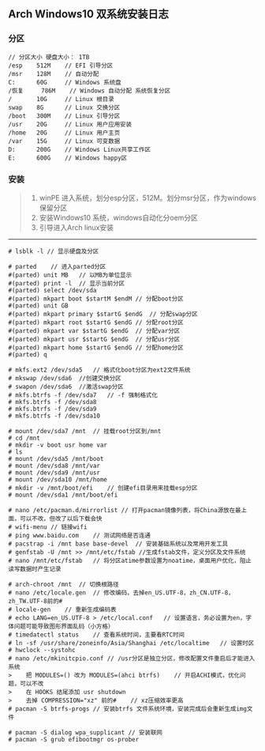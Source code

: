 Arch Windows10 双系统安装日志
---

### 分区
	// 分区大小	硬盘大小： 1TB
	/esp 	512M	// EFI 引导分区
	/msr 	128M	// 自动分配
	C:	 	60G		// Windows 系统盘
	/恢复 	786M	// Windows 自动分配 系统恢复分区
	/	 	10G		// Linux 根目录
	swap 	8G		// Linux 交换分区
	/boot	300M	// Linux 引导分区
	/usr	20G		// Linux 用户应用安装
	/home	20G		// Linux 用户主页
	/var	15G		// Linux 可变数据
	D:		200G	// Windows Linux共享工作区
	E:		600G	// Windows happy区
		
### 安装
> 1.   winPE 进入系统，划分esp分区，512M。划分msr分区，作为windows保留分区
> 2.   安装Windows10 系统，windows自动化分oem分区
> 3.   引导进入Arch linux安装

---
	# lsblk -l // 显示硬盘及分区

	# parted	// 进入parted分区
	#(parted) unit MB	// 以MB为单位显示
	#(parted) print -l 	// 显示当前分区
	#(parted) select /dev/sda
	#(parted) mkpart boot $startM $endM	// 分配boot分区
	#(parted) unit GB
	#(parted) mkpart primary $startG $endG	// 分配swap分区
	#(parted) mkpart root $startG $endG	// 分配root分区
	#(parted) mkpart var $startG $endG	// 分配var分区
	#(parted) mkpart usr $startG $endG	// 分配usr分区
	#(parted) mkpart home $startG $endG	// 分配home分区
	#(parted) q

	# mkfs.ext2 /dev/sda5	// 格式化boot分区为ext2文件系统
	# mkswap /dev/sda6	//创建交换分区
	# swapon /dev/sda6	//激活swap分区
	# mkfs.btrfs -f /dev/sda7	// -f 强制格式化
	# mkfs.btrfs -f /dev/sda8
	# mkfs.btrfs -f /dev/sda9
	# mkfs.btrfs -f /dev/sda10

	# mount /dev/sda7 /mnt	// 挂载root分区到/mnt
	# cd /mnt	
	# mkdir -v boot usr home var 
	# ls
	# mount /dev/sda5 /mnt/boot
	# mount /dev/sda8 /mnt/var
	# mount /dev/sda9 /mnt/usr
	# mount /dev/sda10 /mnt/home
	# mkdir -v /mnt/boot/efi	// 创建efi目录用来挂载esp分区
	# mount /dev/sda1 /mnt/boot/efi
	
	# nano /etc/pacman.d/mirrorlist	// 打开pacman镜像列表，将China源放在最上面，可以不改，但改了以后下载会快
	# wifi-menu	// 链接wifi
	# ping www.baidu.com	// 测试网络是否连通
	# pacstrap -i /mnt base base-devel	// 安装基础系统以及常用开发工具
	# genfstab -U /mnt >> /mnt/etc/fstab //生成fstab文件，定义分区及文件系统
	# nano /mnt/etc/fstab	// 将分区atime参数设置为noatime，桌面用户优化，阻止读写数据时产生记录

	# arch-chroot /mnt	// 切换根路径
	# nano /etc/locale.gen	// 修改编码，去掉en_US.UTF-8，zh_CN.UTF-8，zh_TW.UTF-8前的#
	# locale-gen	// 重新生成编码表
	# echo LANG=en_US.UTF-8 > /etc/local.conf	// 设置语言，务必设置为en，字体问题可能导致图形界面乱码（小方格）
	# timedatectl status	// 查看系统时间，主要看RTC时间
	# ln -sf /usr/share/zoneinfo/Asia/Shanghai /etc/localtime	// 设置时区
	# hwclock --systohc
	# nano /etc/mkinitcpio.conf	// /usr分区是独立分区，修改配置文件重启后才能进入系统
	>    把 MODULES=() 改为 MODULES=(ahci btrfs)    // 开启ACHI模式，优化问题，可以不改
	>    在 HOOKS 结尾添加 usr shutdown   
	>    去掉 COMPRESSION="xz" 前的#    // xz压缩效率更高
	# pacman -S btrfs-progs	// 安装btrfs 文件系统环境，安装完成后会重新生成img文件

	# pacman -S dialog wpa_supplicant // 安装联网
	# pacman -S grub efibootmgr os-prober
							
	

	
			

